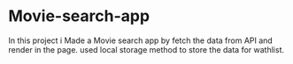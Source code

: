 # Movie-search-app
In this project i Made a Movie search app by fetch the data from API and render in the page.  used local storage method to store the data for wathlist.
